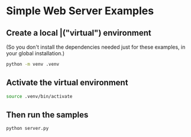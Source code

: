 # Simple Web Server Examples

## Create a local |("virtual") environment

(So you don't install the dependencies needed just for these examples, in your global installation.)

```sh
python -m venv .venv
```

## Activate the virtual environment

```sh
source .venv/bin/activate
```

## Then run the samples

```sh
python server.py
```
